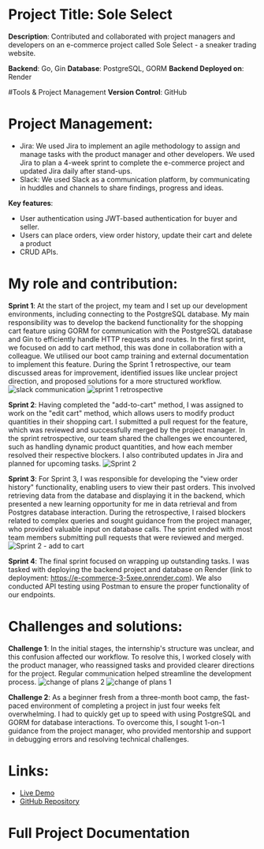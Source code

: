 # Project Title: Sole Select

**Description**: Contributed and collaborated with project managers and developers on an e-commerce project called Sole Select - a sneaker trading website.

**Backend**: Go, Gin
**Database**: PostgreSQL, GORM
**Backend Deployed on**: Render

#Tools & Project Management
**Version Control**: GitHub

# Project Management:
 - Jira: We used Jira to implement an agile methodology to assign and manage tasks with the product manager and other developers. We used Jira to plan a 4-week sprint to complete the e-commerce project and updated Jira daily after stand-ups.
 - Slack: We used Slack as a communication platform, by communicating in huddles and channels to share findings, progress and ideas.

**Key features**:

 -  User authentication using JWT-based authentication for buyer and seller.
 -  Users can place orders, view order history, update their cart and delete a product
 -  CRUD APIs.

# My role and contribution:
**Sprint 1**:
At the start of the project, my team and I set up our development environments, including connecting to the PostgreSQL database. My main responsibility was to develop the backend functionality for the shopping cart feature using GORM for communication with the PostgreSQL database and Gin to efficiently handle HTTP requests and routes. 
In the first sprint, we focused on add to cart method, this was done in collaboration with a colleague. We utilised our boot camp training and external documentation to implement this feature.
During the Sprint 1 retrospective, our team discussed areas for improvement, identified issues like unclear project direction, and proposed solutions for a more structured workflow.
![slack communication](https://github.com/user-attachments/assets/6f619a68-a03d-4d33-9ee3-9d3b053399df)
![sprint 1 retrospective](https://github.com/user-attachments/assets/d9d3ce0e-2b86-4ed6-851c-a5801582fc5d)

**Sprint 2**:
Having completed the "add-to-cart" method, I was assigned to work on the "edit cart" method, which allows users to modify product quantities in their shopping cart. I submitted a pull request for the feature, which was reviewed and successfully merged by the project manager.
In the sprint retrospective, our team shared the challenges we encountered, such as handling dynamic product quantities, and how each member resolved their respective blockers. I also contributed updates in Jira and planned for upcoming tasks.
![Sprint 2](https://github.com/user-attachments/assets/ae80b7f5-911c-40d8-aeb0-bf8f5d102cb5)


**Sprint 3**:
For Sprint 3, I was responsible for developing the "view order history" functionality, enabling users to view their past orders. This involved retrieving data from the database and displaying it in the backend, which presented a new learning opportunity for me in data retrieval and from Postgres database interaction.
During the retrospective, I raised blockers related to complex queries and sought guidance from the project manager, who provided valuable input on database calls. The sprint ended with most team members submitting pull requests that were reviewed and merged.
![Sprint 2 - add to cart](https://github.com/user-attachments/assets/8da39987-2f7b-46b9-b1bd-500e96d172af)

**Sprint 4**:
The final sprint focused on wrapping up outstanding tasks. I was tasked with deploying the backend project and database on Render (link to deployment: https://e-commerce-3-5xee.onrender.com). 
We also conducted API testing using Postman to ensure the proper functionality of our endpoints.

 
# Challenges and solutions:
**Challenge 1**:
In the initial stages, the internship's structure was unclear, and this confusion affected our workflow. To resolve this, I worked closely with the product manager, who reassigned tasks and provided clearer directions for the project. Regular communication helped streamline the development process.
![change of plans 2](https://github.com/user-attachments/assets/44be29be-4bf9-4e75-9450-4a8e67b2d6d9)
![change of plans 1](https://github.com/user-attachments/assets/4f4069b5-4954-4fd5-8361-9fbd5e955817)

**Challenge 2**:
As a beginner fresh from a three-month boot camp, the fast-paced environment of completing a project in just four weeks felt overwhelming. I had to quickly get up to speed with using PostgreSQL and GORM for database interactions. To overcome this, I sought 1-on-1 guidance from the project manager, who provided mentorship and support in debugging errors and resolving technical challenges.

# Links:
 - [Live Demo]()
 - [GitHub Repository]()


# Full Project Documentation

